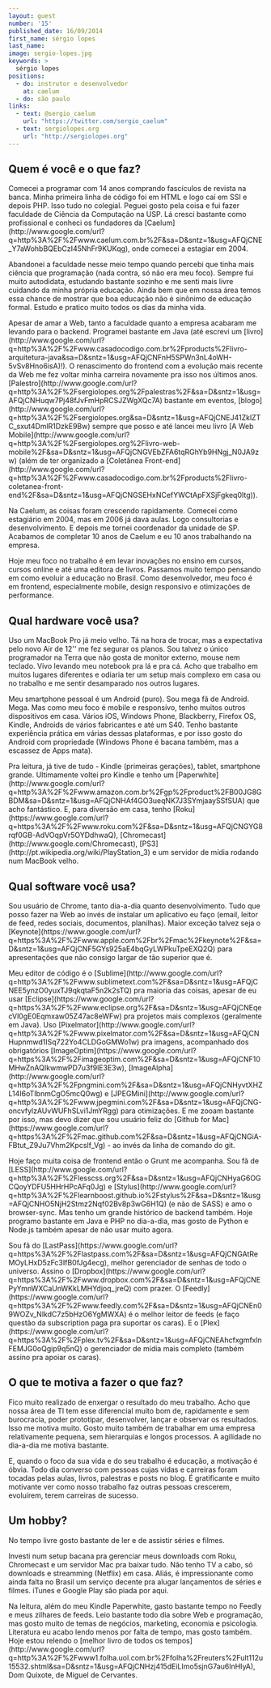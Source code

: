 ```yaml
---
layout: guest
number: '15'
published_date: 16/09/2014
first_name: sérgio lopes
last_name:
image: sergio-lopes.jpg
keywords: >
  sérgio lopes
positions:
  - do: instrutor e desenvolvedor
    at: caelum
  - do: são paulo
links:
  - text: @sergio_caelum
    url: "https://twitter.com/sergio_caelum"
  - text: sergiolopes.org
    url: "http://sergiolopes.org"
---
```


<section class="question">
  <div class="wrapper">
    <div class="question-title-area">
      <h2 class="question-title">Quem é você e o que faz?</h2>
    </div>
    <div class="question-content-area">
      <div class="question-content text">
        <p>
        Comecei a programar com 14 anos comprando fascículos de revista na
        banca. Minha primeira linha de código foi em HTML e logo caí em SSI e
        depois PHP. Isso tudo no colegial. Peguei gosto pela coisa e fui fazer
        faculdade de Ciência da Computação na USP. Lá cresci bastante como
        profissional e conheci os fundadores da
        [Caelum](http://www.google.com/url?q=http%3A%2F%2Fwww.caelum.com.br%2F&sa=D&sntz=1&usg=AFQjCNE_Y7aWohbBQEbCzI45NhFr9KUKqg),
        onde comecei a estagiar em 2004.
        </p>
        <p>
        Abandonei a faculdade nesse meio tempo quando percebi que tinha mais
        ciência que programação (nada contra, só não era meu foco). Sempre fui
        muito autodidata, estudando bastante sozinho e me senti mais livre
        cuidando da minha própria educação. Ainda bem que em nossa área temos
        essa chance de mostrar que boa educação não é sinônimo de educação
        formal. Estudo e pratico muito todos os dias da minha vida.
        </p>
        <p>
        Apesar de amar a Web, tanto a faculdade quanto a empresa acabaram me
        levando para o backend. Programei bastante em Java (até escrevi um
        [livro](http://www.google.com/url?q=http%3A%2F%2Fwww.casadocodigo.com.br%2Fproducts%2Flivro-arquitetura-java&sa=D&sntz=1&usg=AFQjCNFnH5SPWn3nL4oWH-5vSv8Hno6isA)!).
        O renascimento do frontend com a evolução mais recente da Web
        me fez voltar minha carreira novamente pra isso nos últimos anos.
        [Palestro](http://www.google.com/url?q=http%3A%2F%2Fsergiolopes.org%2Fpalestras%2F&sa=D&sntz=1&usg=AFQjCNHuqw7Pj48fJvFmHpRCSJZWgXQc7A)
        bastante em eventos,
        [blogo](http://www.google.com/url?q=http%3A%2F%2Fsergiolopes.org&sa=D&sntz=1&usg=AFQjCNEJ41ZklZTC_sxut4DmlR1DzkE9Bw)
        sempre que posso e até lancei meu livro
        [A Web Mobile](http://www.google.com/url?q=http%3A%2F%2Fsergiolopes.org%2Flivro-web-mobile%2F&sa=D&sntz=1&usg=AFQjCNGVEbZFA6tqRGhYb9HNgj_N0JA9zw)
        (além de ter organizado a
        [Coletânea Front-end](http://www.google.com/url?q=http%3A%2F%2Fwww.casadocodigo.com.br%2Fproducts%2Flivro-coletanea-front-end%2F&sa=D&sntz=1&usg=AFQjCNGSEHxNCefYWCtApFXSjFgkeq0Itg)).
        </p>
        <p>
        Na Caelum, as coisas foram crescendo rapidamente. Comecei como
        estagiário em 2004, mas em 2006 já dava aulas. Logo consultorias e
        desenvolvimento. E depois me tornei coordenador da unidade de SP.
        Acabamos de completar 10 anos de Caelum e eu 10 anos trabalhando na
        empresa.
        </p>
        <p>
        Hoje meu foco no trabalho é em levar inovações no ensino em cursos,
        cursos online e até uma editora de livros. Passamos muito tempo pensando
        em como evoluir a educação no Brasil. Como desenvolvedor, meu foco é em
        frontend, especialmente mobile, design responsivo e otimizações de
        performance.
        </p>
      </div>
    </div>
  </div>
</section>

<section class="question">
  <div class="wrapper">
    <div class="question-title-area">
      <h2 class="question-title">Qual hardware você usa?</h2>
    </div>
    <div class="question-content-area">
      <div class="question-content text">
        <p>
        Uso um MacBook Pro já meio velho. Tá na hora de trocar, mas a
        expectativa pelo novo Air de 12'' me fez segurar os planos. Sou talvez o
        único programador na Terra que não gosta de monitor externo, mouse nem
        teclado. Vivo levando meu notebook pra lá e pra cá. Acho que trabalho em
        muitos lugares diferentes e odiaria ter um setup mais complexo em casa
        ou no trabalho e me sentir desamparado nos outros lugares.
        </p>
        <p>
        Meu smartphone pessoal é um Android (puro). Sou mega fã de Android.
        Mega. Mas como meu foco é mobile e responsivo, tenho muitos outros
        dispositivos em casa. Vários iOS, Windows Phone, Blackberry, Firefox OS,
        Kindle, Androids de vários fabricantes e até um S40. Tenho bastante
        experiência prática em várias dessas plataformas, e por isso gosto do
        Android com propriedade (Windows Phone é bacana também, mas a escassez
        de Apps mata).
        </p>
        <p>
        Pra leitura, já tive de tudo - Kindle (primeiras gerações), tablet,
        smartphone grande. Ultimamente voltei pro Kindle e tenho um
        [Paperwhite](http://www.google.com/url?q=http%3A%2F%2Fwww.amazon.com.br%2Fgp%2Fproduct%2FB00JG8GBDM&sa=D&sntz=1&usg=AFQjCNHAf4GO3ueqNK7J3SYmjaaySSfSUA)
        que acho fantástico. E, para diversão em casa, tenho
        [Roku](https://www.google.com/url?q=https%3A%2F%2Fwww.roku.com%2F&sa=D&sntz=1&usg=AFQjCNGYG8rqf0GB-AdVOqpVr5OYDdhwaQ),
        [Chromecast](http://www.google.com/Chromecast),
        [PS3](http://pt.wikipedia.org/wiki/PlayStation_3) e um servidor de mídia
        rodando num MacBook velho.
        </p>
      </div>
    </div>
  </div>
</section>

<section class="question">
  <div class="wrapper">
    <div class="question-title-area">
      <h2 class="question-title">Qual software você usa?</h2>
    </div>
    <div class="question-content-area">
      <div class="question-content text">
        <p>
        Sou usuário de Chrome, tanto dia-a-dia quanto desenvolvimento. Tudo que
        posso fazer na Web ao invés de instalar um aplicativo eu faço (email,
        leitor de feed, redes sociais, documentos, planilhas). Maior exceção
        talvez seja o
        [Keynote](https://www.google.com/url?q=https%3A%2F%2Fwww.apple.com%2Fbr%2Fmac%2Fkeynote%2F&sa=D&sntz=1&usg=AFQjCNF5GYs925aE4bqGyLWPkuTpeEXQ2Q)
        para apresentações que não consigo largar de tão superior que é.
        </p>
        <p>
        Meu editor de código é o
        [Sublime](http://www.google.com/url?q=http%3A%2F%2Fwww.sublimetext.com%2F&sa=D&sntz=1&usg=AFQjCNEE5ynzO0yuxTJ9qkqtaF5n2k2sTQ)
        pra maioria das coisas, apesar de eu usar
        [Eclipse](https://www.google.com/url?q=https%3A%2F%2Fwww.eclipse.org%2F&sa=D&sntz=1&usg=AFQjCNEqecVl0gE0Eqmxaw05Z47ac8eWFw)
        pra projetos mais complexos (geralmente em Java). Uso
        [Pixelmator](http://www.google.com/url?q=http%3A%2F%2Fwww.pixelmator.com%2F&sa=D&sntz=1&usg=AFQjCNHupnmwd1ISq722Yo4CLDGoGMWo1w)
        pra imagens, acompanhado dos obrigatórios
        [ImageOptim](https://www.google.com/url?q=https%3A%2F%2Fimageoptim.com%2F&sa=D&sntz=1&usg=AFQjCNF10MHwZnAQIkwmwPD7u3f9lE3E3w),
        [ImageAlpha](http://www.google.com/url?q=http%3A%2F%2Fpngmini.com%2F&sa=D&sntz=1&usg=AFQjCNHyvtXHZL14I6oTIbnmCgO5mcQ0wg)
        e [JPEGMini](http://www.google.com/url?q=http%3A%2F%2Fwww.jpegmini.com%2F&sa=D&sntz=1&usg=AFQjCNG-oncvfylzAUvWUFhSLvi1JmYRgg)
        para otimizações. E me zooam bastante por isso, mas devo dizer que sou
        usuário feliz do
        [Github for Mac](https://www.google.com/url?q=https%3A%2F%2Fmac.github.com%2F&sa=D&sntz=1&usg=AFQjCNGiA-FBtut_Z9Ju7Vhm2KpcsIf_Vg)
        - ao invés da linha de comando do git.
        </p>
        <p>
        Hoje faço muita coisa de frontend então o Grunt me acompanha. Sou fã de
        [LESS](http://www.google.com/url?q=http%3A%2F%2Flesscss.org%2F&sa=D&sntz=1&usg=AFQjCNHyaG6OGCQoyYDFU5HHrHPcAFq0Jg)
        e [Stylus](http://www.google.com/url?q=http%3A%2F%2Flearnboost.github.io%2Fstylus%2F&sa=D&sntz=1&usg=AFQjCNHO5NjH2Stmz2Nqf02Bv8p3wG6H1Q)
        (e não de SASS) e amo o browser-sync. Mas tenho um grande
        histórico de backend também. Hoje programo bastante em Java e PHP no
        dia-a-dia, mas gosto de Python e Node.js também apesar de não usar muito
        agora.
        </p>
        <p>
        Sou fã do
        [LastPass](https://www.google.com/url?q=https%3A%2F%2Flastpass.com%2F&sa=D&sntz=1&usg=AFQjCNGAtReMOyLHxD5zFc3IfB0fJg4ecg),
        melhor gerenciador de senhas de todo o universo.
        Assino o
        [Dropbox](https://www.google.com/url?q=https%3A%2F%2Fwww.dropbox.com%2F&sa=D&sntz=1&usg=AFQjCNEPyYmnWXCaUnWKkLMHYdjoq_jreQ)
        com prazer. O
        [Feedly](https://www.google.com/url?q=https%3A%2F%2Fwww.feedly.com%2F&sa=D&sntz=1&usg=AFQjCNEn09WOZv_NlkdC7z5bHzO6YgMWXA)
        é o melhor leitor de feeds (e faço questão da subscription paga pra
        suportar os caras). E o
        [Plex](https://www.google.com/url?q=https%3A%2F%2Fplex.tv%2F&sa=D&sntz=1&usg=AFQjCNEAhcfxgmfxlnFEMJG0oQgip9q5nQ)
        o gerenciador de mídia mais completo (também assino pra apoiar os caras).
        </p>
      </div>
    </div>
  </div>
</section>

<section class="question">
  <div class="wrapper">
    <div class="question-title-area">
      <h2 class="question-title">O que te motiva a fazer o que faz?</h2>
    </div>
    <div class="question-content-area">
      <div class="question-content text">
        <p>
        Fico muito realizado de enxergar o resultado do meu trabalho. Acho que
        nossa área de TI tem esse diferencial muito bom de, rapidamente e sem
        burocracia, poder prototipar, desenvolver, lançar e observar os
        resultados. Isso me motiva muito. Gosto muito também de trabalhar em uma
        empresa relativamente pequena, sem hierarquias e longos processos. A
        agilidade no dia-a-dia me motiva bastante.
        </p>
        <p>
        E, quando o foco da sua vida e do seu trabalho é educação, a motivação é
        óbvia. Todo dia converso com pessoas cujas vidas e carreiras foram
        tocadas pelas aulas, livros, palestras e posts no blog. É gratificante e
        muito motivante ver como nosso trabalho faz outras pessoas crescerem,
        evoluírem, terem carreiras de sucesso.
        </p>
      </div>
    </div>
  </div>
</section>

<section class="question">
  <div class="wrapper">
    <div class="question-title-area">
      <h2 class="question-title">Um hobby?</h2>
    </div>
    <div class="question-content-area">
      <div class="question-content text">
        <p>
        No tempo livre gosto bastante de ler e de assistir séries e filmes.
        </p>
        <p>
        Investi num setup bacana pra gerenciar meus downloads com Roku,
        Chromecast e um servidor Mac pra baixar tudo. Não tenho TV a cabo, só
        downloads e streamming (Netflix) em casa. Aliás, é impressionante como
        ainda falta no Brasil um serviço decente pra alugar lançamentos de
        séries e filmes. iTunes e Google Play são piada por aqui.
        </p>
        <p>
        Na leitura, além do meu Kindle Paperwhite, gasto bastante tempo no
        Feedly e meus zilhares de feeds. Leio bastante todo dia sobre Web e
        programação, mas gosto muito de temas de negócios, marketing, economia e
        psicologia. Literatura eu acabo lendo menos por falta de tempo, mas
        gosto também. Hoje estou relendo o
        [melhor livro de todos os tempos](http://www.google.com/url?q=http%3A%2F%2Fwww1.folha.uol.com.br%2Ffolha%2Freuters%2Fult112u15532.shtml&sa=D&sntz=1&usg=AFQjCNHzj415dEiLImo5sjnG7au6lnHIyA),
        Dom Quixote, de Miguel de Cervantes.
        </p>
      </div>
    </div>
  </div>
</section>
